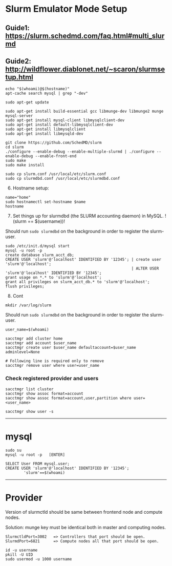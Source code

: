 # Slurm Emulator Mode Setup

## Guide1: https://slurm.schedmd.com/faq.html#multi_slurmd
## Guide2: http://wildflower.diablonet.net/~scaron/slurmsetup.html

```
echo "$(whoami)@$(hostname)"
apt-cache search mysql | grep "-dev"
```

```
sudo apt-get update

sudo apt-get install build-essential gcc libmunge-dev libmunge2 munge mysql-server
sudo apt-get install mysql-client libmysqlclient-dev
sudo apt-get install default-libmysqlclient-dev
sudo apt-get install libmysqlclient
sudo apt-get install libmysqld-dev
```

```
git clone https://github.com/SchedMD/slurm
cd slurm
./configure --enable-debug --enable-multiple-slurmd | ./configure --enable-debug --enable-front-end
sudo make
sudo make install

sudo cp slurm.conf /usr/local/etc/slurm.conf
sudo cp slurmdbd.conf /usr/local/etc/slurmdbd.conf
```

6. Hostname setup:

```
name="home"
sudo hostnamectl set-hostname $name
hostname
```

7. Set things up for slurmdbd (the SLURM accounting daemon) in MySQL. !(slurm == $(username))!

Should run `sudo slurmdbd` on the background in order to register the slurm-user.

```
sudo /etc/init.d/mysql start
mysql -u root -p
create database slurm_acct_db;
CREATE USER 'slurm'@'localhost' IDENTIFIED BY '12345'; | create user 'slurm'@'localhost';
                                                       | ALTER USER 'slurm'@'localhost' IDENTIFIED BY '12345';
grant usage on *.* to 'slurm'@'localhost';
grant all privileges on slurm_acct_db.* to 'slurm'@'localhost';
flush privileges;
```

8. Cont

```
mkdir /var/log/slurm
```

Should run `sudo slurmdbd` on the background in order to register the slurm-user.

```
user_name=$(whoami)

sacctmgr add cluster home
sacctmgr add account $user_name
sacctmgr create user $user_name defaultaccount=$user_name adminlevel=None

# Following line is required only to remove
sacctmgr remove user where user=user_name
```

### Check registered provider and users

```
sacctmgr list cluster
sacctmgr show assoc format=account
sacctmgr show assoc format=account,user,partition where user=<user_name>

sacctmgr show user -s
```

-----------

# mysql

```
sudo su
mysql -u root -p   [ENTER]

SELECT User FROM mysql.user;
CREATE USER 'slurm'@'localhost' IDENTIFIED BY '12345';
        'slurm'==$(whoami)
```

-------

# Provider

Version of slurmctld should be same between frontend node and compute nodes.

Solution: munge key must be identical both in master and computing nodes.

```
SlurmctldPort=3002   => Controllers that port should be open.
SlurmdPort=6821      => Compute nodes all that port should be open.

id -u username
pkill -U UID
sudo usermod -u 1000 username
```
